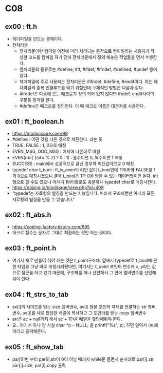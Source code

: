 # C08
## ex00 : ft.h
* 헤더파일을 만드는 문제이다.
* 전처리문
  - 전처리문이란 컴파일 이전에 미리 처리되는 문장으로 컴파일러는 사용자가 작성한 코드를 컴파일 하기 전에 전처리문에서 정의 해놓은 작업들을 먼저 수행한다.
  - 전처리문의 종류로는 #define, #if, #ifdef, #ifndef, #defined, #undef 등이 있다.
  - 헤더파일에 주로 사용되는 전처리문은 #ifndef, #define, #endif이다. 이는 헤더파일의 중복 인클루드를 막기 위함인데 구체적인 방법은 다음과 같다.
  - #ifndef은 다음에 오는 매크로가 정의 되어 있지 않다면 ifndef, endif사이의 구문을 컴파일 한다.
  - #define은 매크로를 정의한다. 이 때 매크로 이름은 대문자를 사용한다.

## ex01 : ft_boolean.h
* <https://modoocode.com/99>
* #define : 어떤 것을 다른 것으로 치환한다. 라는 뜻
* TRUE, FALSE : 1, 0으로 매칭
* EVEN_MSG, ODD_MSG : 예제에 나온대로 매칭
* EVEN(nbr) ((nbr % 2) ? 0 : 1) : 홀수이면 0, 짝수이면 1 매칭
* SUCCESS : main에서 성공적으로 끝난 경우의 리턴값이므로 0 매칭
* typedef char t_bool : ft_is_even의 리턴 값이 t_bool인데 TRUE와 FALSE를 1과 0으로 매칭시켰으니 결국 t_bool은 1과 0을 담을 수 있는 데이터형이면 된다. int형으로 할 수도 있으나 어차피 1바이트로도 충분하니 typedef char로 매칭시킨다.
* <https://dojang.io/mod/page/view.php?id=409> 
* "typedef는 자료형의 별칭을 만드는 기능입니다. 따라서 구조체뿐만 아니라 모든 자료형의 별칭을 만들 수 있습니다."

## ex02 : ft_abs.h
* <https://coding-factory.tistory.com/695>
* 매크로 함수는 문자로 그대로 치환하는 것만 하는 것이다.

## ex03 : ft_point.h
* 여기서 새로 만들어 줘야 하는 것은 t_point구조체. 앞에서 typedef로 t_bool에 관한 타입을 그냥 바로 매칭시켜줬다면, 여기서는 t_point 포인터 변수에 x, y라는 값으로 접근을 하고 있기 때문에, 구조체를 하나 선언해서 그 안에 멤버변수를 선언해 줘야 한다.

## ex04 : ft_strs_to_tab
* av[i]의 사이즈를 담는 size 멤버변수, av[i] 원본 포인터 자체를 연결하는 str 멤버변수, av[i]를 새로 할당한 배열에 복사하고 그 포인터를 받는 copy 멤버변수
* arr은 ac + null까지 해서 ac + 1만큼 배열을 할당해줘야 한다.
* 오.. 여기서 하나 안 사실 char \*p = NULL; 을 printf("%s", p); 하면 알아서 (null)이라고 출력해준다.

## ex05 : ft_show_tab
* par[0]번 부터 par[i].str이 0이 아닐 때까지 while문 돌면서 순서대로 par[i].str, par[i].size, par[i].copy 출력
